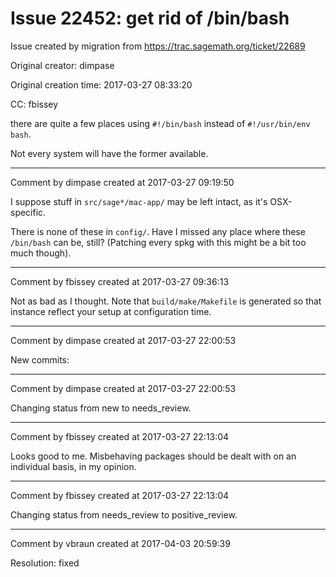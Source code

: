 # Issue 22452: get rid of /bin/bash

Issue created by migration from https://trac.sagemath.org/ticket/22689

Original creator: dimpase

Original creation time: 2017-03-27 08:33:20

CC:  fbissey

there are quite a few places using
`#!/bin/bash` instead of 
`#!/usr/bin/env bash`.

Not every system will have the former available.


---

Comment by dimpase created at 2017-03-27 09:19:50

I suppose stuff in `src/sage*/mac-app/` may be left intact, as it's OSX-specific.

There is none of these in `config/`. Have I missed any place where these `/bin/bash` can be, still? (Patching every spkg with this might be a bit too much though).


---

Comment by fbissey created at 2017-03-27 09:36:13

Not as bad as I thought. Note that `build/make/Makefile` is generated so that instance reflect your setup at configuration time.


---

Comment by dimpase created at 2017-03-27 22:00:53

New commits:


---

Comment by dimpase created at 2017-03-27 22:00:53

Changing status from new to needs_review.


---

Comment by fbissey created at 2017-03-27 22:13:04

Looks good to me. Misbehaving packages should be dealt with on an individual basis, in my opinion.


---

Comment by fbissey created at 2017-03-27 22:13:04

Changing status from needs_review to positive_review.


---

Comment by vbraun created at 2017-04-03 20:59:39

Resolution: fixed
